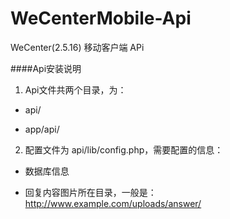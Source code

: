 WeCenterMobile-Api
==================

WeCenter(2.5.16) 移动客户端 APi

####Api安装说明

1. Api文件共两个目录，为：

- api/

- app/api/

2. 配置文件为 api/lib/config.php，需要配置的信息：

- 数据库信息

- 回复内容图片所在目录，一般是：http://www.example.com/uploads/answer/
